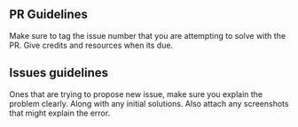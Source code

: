 ## PR Guidelines

Make sure to tag the issue number that you are attempting to solve with the PR. Give credits and resources when its due.

## Issues guidelines

Ones that are trying to propose new issue, make sure you explain the problem clearly. Along with any initial solutions. Also attach any screenshots that might explain the error.
